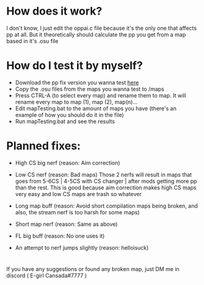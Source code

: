 # How does it work?
I don't know, I just edit the oppai.c file because it's the only one that affects pp at all. But it theoretically should calculate the pp you get from a map based in it's .osu file

# How do I test it by myself?
- Download the pp fix version you wanna test [here](https://github.com/E-girl-Cansada/Kawata-pp-fix/releases)
- Copy the .osu files from the maps you wanna test to /maps
- Press CTRL-A (to select every map) and rename them to map. It will rename every map to map (1), map (2), map(n)... 
- Edit mapTesting.bat to the amount of maps you have (there's an example of how you should do it in the file)
- Run mapTesting.bat and see the results

# Planned fixes:
- High CS big nerf (reason: Aim correction)
- Low CS nerf (reason: Bad maps)
Those 2 nerfs will result in maps that goes from 5-6CS | 4-5CS with CS changer | after mods getting more pp than the rest. This is good because aim correction makes high CS maps very easy and low CS maps are trash so whatever

- Long map buff (reason: Avoid short compilation maps being broken, and also, the stream nerf is too harsh for some maps)
- Short map nerf (reason: Same as above)
- FL big buff (reason: No one uses it)
- An attempt to nerf jumps slightly (reason: helloisuck)

#
If you have any suggestions or found any broken map, just DM me in discord ( E-girl Cansada#7777 )
